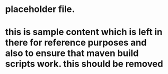 # placeholder file.
# this is sample content which is left in there for reference purposes and also to ensure that maven build scripts work. this should be removed